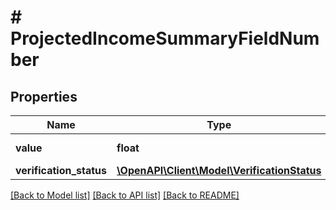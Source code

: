 # # ProjectedIncomeSummaryFieldNumber

## Properties

Name | Type | Description | Notes
------------ | ------------- | ------------- | -------------
**value** | **float** | The value of the field. |
**verification_status** | [**\OpenAPI\Client\Model\VerificationStatus**](VerificationStatus.md) |  |

[[Back to Model list]](../../README.md#models) [[Back to API list]](../../README.md#endpoints) [[Back to README]](../../README.md)
